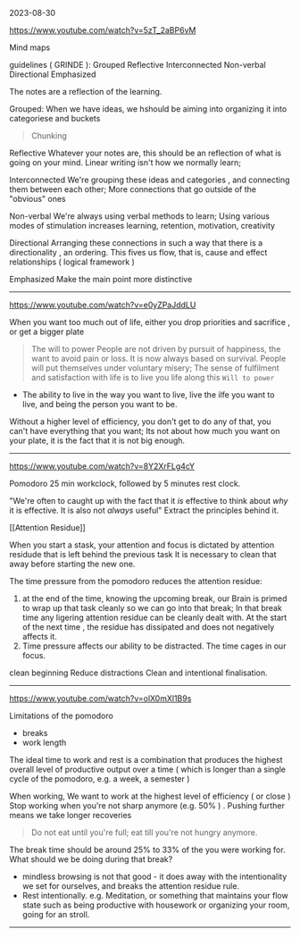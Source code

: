 2023-08-30

<https://www.youtube.com/watch?v=5zT_2aBP6vM>

Mind maps

guidelines ( GRINDE ):
Grouped
Reflective
Interconnected
Non-verbal
Directional
Emphasized

The notes are a reflection of the learning.

Grouped:
When we have ideas, we hshould be aiming into organizing it into
categoriese and buckets

> Chunking

Reflective
Whatever your notes are, this should be an reflection of what is
going on your mind. Linear writing isn't how we normally  learn;

Interconnected
We're grouping these ideas and categories  , and connecting them
between each other; More connections that go outside of the "obvious" ones

Non-verbal
We're always using verbal methods to learn; Using various modes of
stimulation increases learning, retention, motivation, creativity

Directional
Arranging these connections in such a way that there is a
directionality , an ordering. This fives us flow, that is, cause and effect
relationships ( logical framework )

Emphasized
Make the main point more distinctive

___

<https://www.youtube.com/watch?v=e0yZPaJddLU>

When you want too much out of life, either you drop priorities and sacrifice ,
or get a bigger plate

> The will to power
> People are not driven by pursuit of happiness, the want to avoid pain or loss.
> It is now always based on survival. People will put themselves under
> voluntary misery; The sense of fulfilment and satisfaction with life is to live
> you life along this `Will to power`

- The ability to live in the way you want to live, live the ilfe you want to
  live, and being the person you want to be.

Without a higher level of efficiency, you don't get to do any of that, you
can't have everything that you want; Its not about how much you want on your
plate, it is the fact that it is not big enough.

___

<https://www.youtube.com/watch?v=8Y2XrFLg4cY>

Pomodoro
25 min workclock, followed by 5 minutes rest clock.

"We're often to caught up with the fact that it *is* effective to think about *why* it is effective. It is also not *always* useful"
Extract the principles behind it.

\[\[Attention Residue]]

When you start a stask, your attention and focus is dictated by attention residude that is left behind the previous task
It is necessary to clean that away before starting the new one.

The time pressure from the pomodoro reduces the attention residue:

1. at the end of the time, knowing the upcoming break, our Brain is primed to
   wrap up that task cleanly so we can go into that break; In that break time
   any ligering attention residue can be cleanly dealt with. At the start of the
   next time , the residue has dissipated and does not negatively affects it.
2. Time pressure affects our ability to be distracted. The time cages in our focus.

clean beginning
Reduce distractions
Clean and intentional finalisation.

___

<https://www.youtube.com/watch?v=olX0mXl1B9s>

Limitations of the pomodoro

- breaks
- work length

The ideal time to work and rest is a combination that produces the highest
overall level of productive output over a time ( which is longer than a single
cycle of the pomodoro, e.g. a week, a semester )

When working, We want to work at the highest level of efficiency ( or close )
Stop working when you're not sharp anymore (e.g. 50% ) .  Pushing further means
we take longer recoveries

> Do not eat until you're full; eat till you're not hungry anymore.

The break time should be around 25% to 33% of the you were working for.
What should we be doing during that break?

- mindless browsing is not that good - it does away with the intentionality we set for ourselves, and breaks the attention residue rule.
- Rest intentionally. e.g. Meditation, or something that maintains your flow
  state such as being productive with housework or organizing your room, going
  for an stroll.

___
